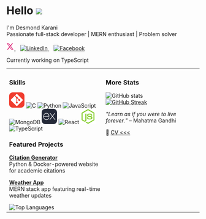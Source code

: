 <h1>Hello <img src="https://media.giphy.com/media/hvRJCLFzcasrR4ia7z/giphy.gif" width="30px" /></h1>

<p>I'm Desmond Karani<br>
Passionate full-stack developer | MERN enthusiast | Problem solver</p>
<p>
  <a href="https://x.com/karani_des">
    <img src="https://raw.githubusercontent.com/DesmondKarani/svg/refs/heads/main/FlowbiteXSolid.svg" width="20px" alt="X" />
  </a>&nbsp;&nbsp;
  <a href="https://www.linkedin.com/in/desmond-karani-a78359b2/">
    <img src="https://cdn.jsdelivr.net/gh/devicons/devicon/icons/linkedin/linkedin-original.svg" width="23px" alt="LinkedIn" />
  </a>&nbsp;&nbsp;
  <a href="https://www.facebook.com/desmondkarani">
    <img src="https://cdn.jsdelivr.net/gh/devicons/devicon/icons/facebook/facebook-original.svg" width="23px" alt="Facebook" />
  </a>
</p>

<p>Currently working on TypeScript</p>

<table>
  <tr>
    <td valign="top" width="50%">
      <h3>Skills</h3>
      <p>
        <img src="https://raw.githubusercontent.com/DesmondKarani/svg/refs/heads/main/SkillIconsGit.svg" width="40px" alt="Git" />
        <img src="https://cdn.jsdelivr.net/gh/devicons/devicon/icons/c/c-original.svg" width="40px" alt="C" />
        <img src="https://cdn.jsdelivr.net/gh/devicons/devicon/icons/python/python-original.svg" width="40px" alt="Python" />
        <img src="https://cdn.jsdelivr.net/gh/devicons/devicon/icons/javascript/javascript-original.svg" width="40px" alt="JavaScript" />
        <img src="https://cdn.jsdelivr.net/gh/devicons/devicon/icons/mongodb/mongodb-original.svg" width="40px" alt="MongoDB" />
        <img src="https://raw.githubusercontent.com/DesmondKarani/svg/refs/heads/main/SkillIconsExpressjsDark.svg" width="40px" alt="Express" />
        <img src="https://cdn.jsdelivr.net/gh/devicons/devicon/icons/react/react-original.svg" width="40px" alt="React" />
        <img src="https://raw.githubusercontent.com/DesmondKarani/svg/refs/heads/main/node-js.svg" width="40" height="40" alt="NodeJS" />
        <img src="https://cdn.jsdelivr.net/gh/devicons/devicon/icons/typescript/typescript-original.svg" width="40px" alt="TypeScript" />
      </p>
      
  <h3>Featured Projects</h3>
      <p>
        <a href="https://github.com/DesmondKarani/citePY"><b>Citation Generator</b></a><br>
        Python & Docker-powered website for academic citations
      </p>
      <p>
        <a href="https://github.com/DesmondKarani/weather-app"><b>Weather App</b></a><br>
        MERN stack app featuring real-time weather updates
      </p>
      <img src="https://github-readme-stats.vercel.app/api/top-langs/?username=DesmondKarani&layout=compact&count_private=true&theme=radical&hide_border=true" alt="Top Languages" />
    </td>

  <td valign="top" width="50%">
      <h3>More Stats</h3>
      <img src="https://github-readme-stats.vercel.app/api?username=DesmondKarani&show_icons=true&count_private=true&theme=radical&hide_border=true&hide_title=true" alt="GitHub stats" />
      <br>
      <a href="https://git.io/streak-stats">
    <img src="https://github-readme-streak-stats.herokuapp.com/?user=DesmondKarani&theme=dark&hide_border=true" alt="GitHub Streak" width="100%" />
  </a>
    
  <p><i>"Learn as if you were to live forever."</i> – Mahatma Gandhi</p>
      <p>📃 <a href="https://drive.google.com/file/d/1xO7WSnQBELkhC11CipCuO1egDUclAwfm/view?usp=drive_link">CV <<<</a></p>
    </td>
  </tr>
</table>
